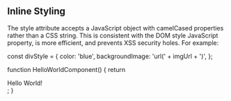 ## Inline Styling 
The style attribute accepts a JavaScript object with camelCased properties rather than a CSS string. This is consistent with the DOM style JavaScript property, is more efficient, and prevents XSS security holes. For example:

const divStyle = {
  color: 'blue',
  backgroundImage: 'url(' + imgUrl + ')',
};

function HelloWorldComponent() {
  return <div style={divStyle}>Hello World!</div>;
}
